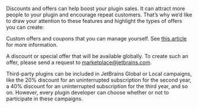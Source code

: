 [//]: # (title: Discounts and Offers)

Discounts and offers can help boost your plugin sales. It can attract more people to your plugin and encourage repeat customers. That’s why we’d like to draw your attention to these features and highlight the types of offers you can create:

<chapter title="Special offers"
id="special-offers"
initial-collapse-state="collapsed"
hide-from-structure="true"
level="3">
     <procedure>
       <p>Custom offers and coupons that you can manage yourself. See <a href="coupon-offers.md">this article</a> for more information.</p>
     </procedure> 
</chapter>

<chapter title="Global offers"
id="global-offers"
initial-collapse-state="collapsed"
hide-from-structure="true"
level="3">
      <procedure>
         <p>A discount or special offer that will be available globally. To create such an offer, please send a request to <a href="mailto:marketplace@jetbrains.com">marketplace@jetbrains.com</a>.</p>
      </procedure>
</chapter>

Third-party plugins can be included in JetBrains Global or Local campaigns, like the 20% discount for an uninterrupted subscription for the second year, a 40% discount for an uninterrupted subscription for the third year, and so on. However, every plugin developer can choose whether or not to participate in these campaigns.



